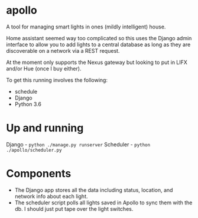# apollo

A tool for managing smart lights in ones (mildly intelligent) house. 

Home assistant seemed way too complicated so this uses the Django admin interface to allow you to add lights to a central database
as long as they are discoverable on a network via a REST request. 

At the moment only supports the Nexus gateway but looking to put in LIFX and/or Hue (once I buy either).

To get this running involves the following:
  - schedule
  - Django
  - Python 3.6
 
Up and running
==============
 
Django - `python ./manage.py runserver`
Scheduler - `python ./apollo/scheduler.py`

Components
===========

- The Django app stores all the data including status, location, and network info about each light. 
- The scheduler script polls all lights saved in Apollo to sync them with the db. I should just put tape over the light switches.
